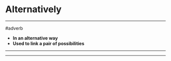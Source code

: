 # Alternatively
---
#adverb
- **In an alternative way**
- **Used to link a pair of possibilities**
---
---

